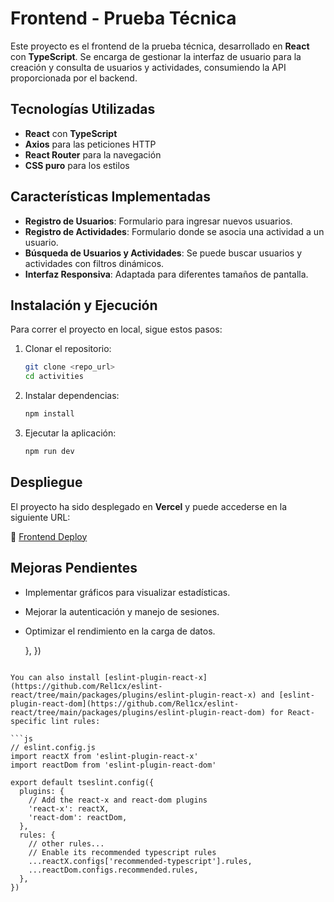 # Frontend - Prueba Técnica

Este proyecto es el frontend de la prueba técnica, desarrollado en **React** con **TypeScript**. Se encarga de gestionar la interfaz de usuario para la creación y consulta de usuarios y actividades, consumiendo la API proporcionada por el backend.

## Tecnologías Utilizadas
- **React** con **TypeScript**
- **Axios** para las peticiones HTTP
- **React Router** para la navegación
- **CSS puro** para los estilos

## Características Implementadas
- **Registro de Usuarios**: Formulario para ingresar nuevos usuarios.
- **Registro de Actividades**: Formulario donde se asocia una actividad a un usuario.
- **Búsqueda de Usuarios y Actividades**: Se puede buscar usuarios y actividades con filtros dinámicos.
- **Interfaz Responsiva**: Adaptada para diferentes tamaños de pantalla.

## Instalación y Ejecución
Para correr el proyecto en local, sigue estos pasos:

1. Clonar el repositorio:
   ```bash
   git clone <repo_url>
   cd activities
   ```
2. Instalar dependencias:
   ```bash
   npm install
   ```
3. Ejecutar la aplicación:
   ```bash
   npm run dev
   ```

## Despliegue
El proyecto ha sido desplegado en **Vercel** y puede accederse en la siguiente URL:

🔗 [Frontend Deploy](https://prueba-tecnica-frontend-three.vercel.app/)

## Mejoras Pendientes
- Implementar gráficos para visualizar estadísticas.
- Mejorar la autenticación y manejo de sesiones.
- Optimizar el rendimiento en la carga de datos.


  },
})
```

You can also install [eslint-plugin-react-x](https://github.com/Rel1cx/eslint-react/tree/main/packages/plugins/eslint-plugin-react-x) and [eslint-plugin-react-dom](https://github.com/Rel1cx/eslint-react/tree/main/packages/plugins/eslint-plugin-react-dom) for React-specific lint rules:

```js
// eslint.config.js
import reactX from 'eslint-plugin-react-x'
import reactDom from 'eslint-plugin-react-dom'

export default tseslint.config({
  plugins: {
    // Add the react-x and react-dom plugins
    'react-x': reactX,
    'react-dom': reactDom,
  },
  rules: {
    // other rules...
    // Enable its recommended typescript rules
    ...reactX.configs['recommended-typescript'].rules,
    ...reactDom.configs.recommended.rules,
  },
})
```
